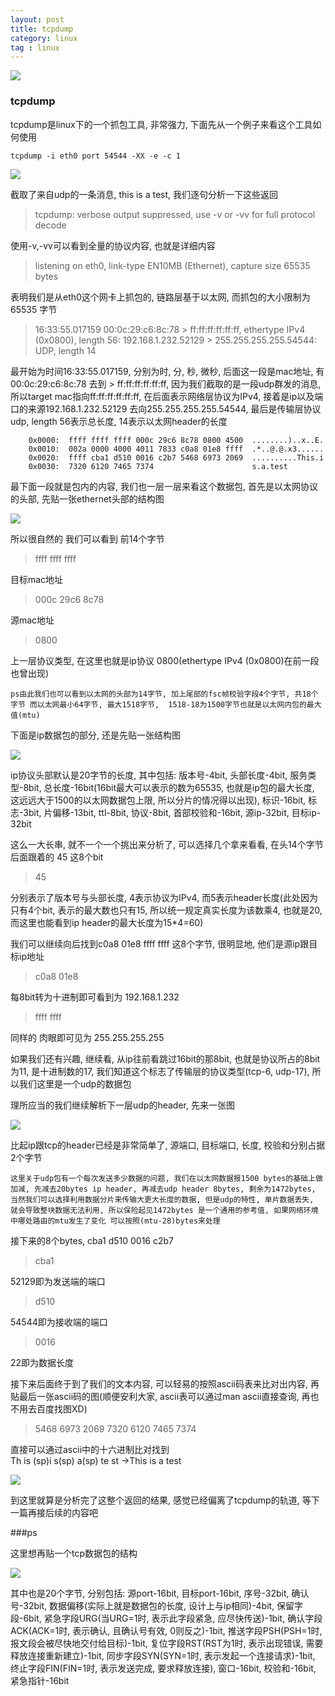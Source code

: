 ```yaml
---
layout: post
title: tcpdump
category: linux
tag : linux
---
```


<img src="/img/in-post/linux.jpg">


### tcpdump

tcpdump是linux下的一个抓包工具, 非常强力, 下面先从一个例子来看这个工具如何使用  

`tcpdump -i eth0 port 54544 -XX -e -c 1`  

<img src="/img/in-post/tcpdump1.png">

截取了来自udp的一条消息, this is a test, 我们逐句分析一下这些返回  

>tcpdump: verbose output suppressed, use -v or -vv for full protocol decode  

使用-v,-vv可以看到全量的协议内容, 也就是详细内容  
>listening on eth0, link-type EN10MB (Ethernet), capture size 65535 bytes  

表明我们是从eth0这个网卡上抓包的, 链路层基于以太网, 而抓包的大小限制为65535 字节  

>16:33:55.017159 00:0c:29:c6:8c:78 > ff:ff:ff:ff:ff:ff, ethertype IPv4 (0x0800), length 56: 192.168.1.232.52129 > 255.255.255.255.54544: UDP, length 14  

最开始为时间16:33:55.017159, 分别为时, 分, 秒, 微秒, 后面这一段是mac地址, 有00:0c:29:c6:8c:78 去到 > ff:ff:ff:ff:ff:ff, 因为我们截取的是一段udp群发的消息, 所以target mac指向ff:ff:ff:ff:ff:ff, 在后面表示网络层协议为IPv4, 接着是ip以及端口的来源192.168.1.232.52129 去向255.255.255.255.54544, 最后是传输层协议udp, length 56表示总长度, 14表示以太网header的长度  


```
	0x0000:  ffff ffff ffff 000c 29c6 8c78 0800 4500  ........)..x..E.
	0x0010:  002a 0000 4000 4011 7833 c0a8 01e8 ffff  .*..@.@.x3......
	0x0020:  ffff cba1 d510 0016 c2b7 5468 6973 2069  ..........This.i
	0x0030:  7320 6120 7465 7374                      s.a.test
```

最下面一段就是包内的内容, 我们也一层一层来看这个数据包, 首先是以太网协议的头部, 先贴一张ethernet头部的结构图 

<img src="/img/in-post/ip.png">

所以很自然的 我们可以看到 前14个字节  

>ffff ffff ffff  

目标mac地址

>000c 29c6 8c78    

源mac地址  

>0800  

上一层协议类型, 在这里也就是ip协议 0800(ethertype IPv4 (0x0800)在前一段也曾出现)  

`ps由此我们也可以看到以太网的头部为14字节, 加上尾部的fsc帧校验字段4个字节, 共18个字节 而以太网最小64字节, 最大1518字节,  1518-18为1500字节也就是以太网内包的最大值(mtu)`  

下面是ip数据包的部分, 还是先贴一张结构图  

<img src="/img/in-post/ip.png">  

ip协议头部默认是20字节的长度, 其中包括: 版本号-4bit, 头部长度-4bit, 服务类型-8bit, 总长度-16bit(16bit最大可以表示的数为65535, 也就是ip包的最大长度, 这远远大于1500的以太网数据包上限, 所以分片的情况得以出现), 标识-16bit, 标志-3bit, 片偏移-13bit, ttl-8bit, 协议-8bit, 首部校验和-16bit, 源ip-32bit, 目标ip-32bit  

这么一大长串, 就不一个一个挑出来分析了, 可以选择几个拿来看看, 在头14个字节后面跟着的 45 这8个bit 
>45  

分别表示了版本号与头部长度, 4表示协议为IPv4, 而5表示header长度(此处因为只有4个bit, 表示的最大数也只有15, 所以统一规定真实长度为该数乘4, 也就是20, 而这里也能看到ip header的最大长度为15*4=60)  

我们可以继续向后找到c0a8 01e8 ffff ffff 这8个字节, 很明显地, 他们是源ip跟目标ip地址
>c0a8 01e8  

每8bit转为十进制即可看到为 192.168.1.232  

>ffff ffff  

同样的 肉眼即可见为 255.255.255.255  

如果我们还有兴趣, 继续看, 从ip往前看跳过16bit的那8bit, 也就是协议所占的8bit为11, 是十进制数的17, 我们知道这个标志了传输层的协议类型(tcp-6, udp-17), 所以我们这里是一个udp的数据包  

理所应当的我们继续解析下一层udp的header, 先来一张图  

<img src="/img/in-post/udp.png">  

比起ip跟tcp的header已经是非常简单了, 源端口, 目标端口, 长度, 校验和分别占据2个字节  

`这里关于udp包有一个每次发送多少数据的问题, 我们在以太网数据报1500 bytes的基础上做加减, 先减去20bytes ip header, 再减去udp header 8bytes, 剩余为1472bytes, 当然我们可以选择利用数据分片来传输大更大长度的数据, 但是udp的特性, 单片数据丢失, 就会导致整块数据无法利用, 所以保险起见1472bytes 是一个通用的参考值, 如果网络环境中哪处路由的mtu发生了变化 可以按照(mtu-28)bytes来处理`  

接下来的8个bytes, cba1 d510 0016 c2b7  
>cba1  

52129即为发送端的端口  

>d510  

54544即为接收端的端口  

>0016  

22即为数据长度  

接下来后面终于到了我们的文本内容, 可以轻易的按照ascii码表来比对出内容, 再贴最后一张ascii码的图(顺便安利大家, ascii表可以通过man ascii直接查询, 再也不用去百度找图XD)  

>5468 6973 2069 7320 6120 7465 7374  

直接可以通过ascii中的十六进制比对找到  
Th is (sp)i s(sp) a(sp) te st ->This is a test 

<img src="/img/in-post/ascii.png">  

到这里就算是分析完了这整个返回的结果, 感觉已经偏离了tcpdump的轨道, 等下一篇再接后续的内容吧  

###ps 

这里想再贴一个tcp数据包的结构  

<img src="/img/in-post/tcp.png">  

其中也是20个字节, 分别包括: 源port-16bit, 目标port-16bit, 序号-32bit, 确认号-32bit, 数据偏移(实际上就是数据包的长度, 设计上与ip相同)-4bit, 保留字段-6bit, 紧急字段URG(当URG=1时, 表示此字段紧急, 应尽快传送)-1bit, 确认字段ACK(ACK=1时, 表示确认, 且确认号有效, 0则反之)-1bit, 推送字段PSH(PSH=1时, 报文段会被尽快地交付给目标)-1bit, 复位字段RST(RST为1时, 表示出现错误, 需要释放连接重新建立)-1bit, 同步字段SYN(SYN=1时, 表示发起一个连接请求)-1bit, 终止字段FIN(FIN=1时, 表示发送完成, 要求释放连接), 窗口-16bit, 校验和-16bit, 紧急指针-16bit  

 



 